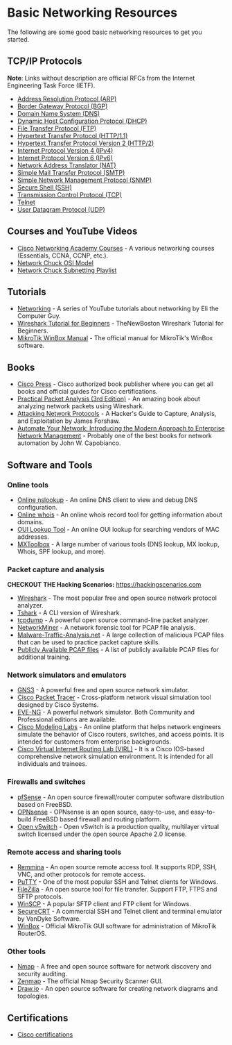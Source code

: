 # Basic Networking Resources

The following are some good basic networking resources to get you started.


## TCP/IP Protocols

**Note**: Links without description are official RFCs from the Internet Engineering Task Force (IETF).

* [Address Resolution Protocol (ARP)](https://datatracker.ietf.org/doc/rfc826/)
* [Border Gateway Protocol (BGP)](https://datatracker.ietf.org/doc/rfc4271/)
* [Domain Name System (DNS)](https://datatracker.ietf.org/doc/rfc1035/)
* [Dynamic Host Configuration Protocol (DHCP)](https://datatracker.ietf.org/doc/rfc2131/)
* [File Transfer Protocol (FTP)](https://datatracker.ietf.org/doc/rfc959/)
* [Hypertext Transfer Protocol (HTTP/1.1)](https://datatracker.ietf.org/doc/rfc2616/)
* [Hypertext Transfer Protocol Version 2 (HTTP/2)](https://datatracker.ietf.org/doc/rfc7540/)
* [Internet Protocol Version 4 (IPv4)](https://tools.ietf.org/html/rfc791/)
* [Internet Protocol Version 6 (IPv6)](https://datatracker.ietf.org/doc/rfc2460/)
* [Network Address Translator (NAT)](https://datatracker.ietf.org/doc/rfc1631/)
* [Simple Mail Transfer Protocol (SMTP)](https://datatracker.ietf.org/doc/rfc5321/)
* [Simple Network Management Protocol (SNMP)](https://datatracker.ietf.org/doc/rfc1157/)
* [Secure Shell (SSH)](https://datatracker.ietf.org/doc/rfc4251/)
* [Transmission Control Protocol (TCP)](https://datatracker.ietf.org/doc/rfc793/)
* [Telnet](https://datatracker.ietf.org/doc/rfc854/)
* [User Datagram Protocol (UDP)](https://datatracker.ietf.org/doc/rfc768/)

## Courses and YouTube Videos

* [Cisco Networking Academy Courses](https://www.netacad.com/courses/networking) - A various networking courses (Essentials, CCNA, CCNP, etc.).
* [Network Chuck OSI Model](https://www.youtube.com/watch?v=oIRkXulqJA4)
* [Network Chuck Subnetting Playlist](https://www.youtube.com/watch?v=5WfiTHiU4x8&list=PLIhvC56v63IKrRHh3gvZZBAGvsvOhwrRF)


## Tutorials

* [Networking](https://www.youtube.com/watch?v=rL8RSFQG8do&list=PLF360ED1082F6F2A5) - A series of YouTube tutorials about networking by Eli the Computer Guy.
* [Wireshark Tutorial for Beginners](https://www.youtube.com/watch?v=flDzURAm8wQ&list=PL6gx4Cwl9DGBI2ZFuyZOl5Q7sptR7PwYN) - TheNewBoston Wireshark Tutorial for Beginners.
* [MikroTik WinBox Manual](https://wiki.mikrotik.com/wiki/Manual:Winbox) - The official manual for MikroTik's WinBox software.

## Books
* [Cisco Press](https://www.ciscopress.com/) - Cisco authorized book publisher where you can get all books and official guides for Cisco certifications.
* [Practical Packet Analysis (3rd Edition)](https://nostarch.com/packetanalysis3) - An amazing book about analyzing network packets using Wireshark.
* [Attacking Network Protocols](https://nostarch.com/networkprotocols) - A Hacker's Guide to Capture, Analysis, and Exploitation
by James Forshaw.
* [Automate Your Network: Introducing the Modern Approach to Enterprise Network Management](https://www.amazon.com/Automate-Your-Network-Introducing-Enterprise/dp/1799237885) - Probably one of the best books for network automation by John W. Capobianco.

## Software and Tools

### Online tools

* [Online nslookup](https://www.nslookup.io) - An online DNS client to view and debug DNS configuration.
* [Online whois](https://whois.domaintools.com/) - An online whois record tool for getting information about domains.
* [OUI Lookup Tool](https://www.wireshark.org/tools/oui-lookup.html) - An online OUI lookup for searching vendors of MAC addresses.
* [MXToolbox](https://mxtoolbox.com/) - A large number of various tools (DNS lookup, MX lookup, Whois, SPF lookup, and more).

### Packet capture and analysis

**CHECKOUT THE Hacking Scenarios:** https://hackingscenarios.com

* [Wireshark](https://www.wireshark.org/) - The most popular free and open source network protocol analyzer.
* [Tshark](https://tshark.dev/) - A CLI version of Wireshark.
* [tcpdump](http://www.tcpdump.org/) - A powerful open source command-line packet analyzer.
* [NetworkMiner](https://www.netresec.com/?page=NetworkMiner) - A network forensic tool for PCAP file analysis.
* [Malware-Traffic-Analysis.net](https://malware-traffic-analysis.net/) - A large collection of malicious PCAP files that can be used to practice packet capture skills.
* [Publicly Available PCAP files](https://www.netresec.com/?page=PcapFiles) - A list of publicly available PCAP files for additional training.

### Network simulators and emulators

* [GNS3](https://gns3.com/) - A powerful free and open source network simulator.
* [Cisco Packet Tracer](https://www.netacad.com/courses/packet-tracer) - Cross-platform network visual simulation tool designed by Cisco Systems.
* [EVE-NG](https://www.eve-ng.net/) - A powerful network simulator. Both Community and Professional editions are available.
* [Cisco Modeling Labs](https://www.cisco.com/c/en/us/products/cloud-systems-management/modeling-labs/index.html) - An online platform that helps network engineers simulate the behavior of Cisco routers, switches, and access points. It is intended for customers from enterprise backgrounds.
* [Cisco Virtual Internet Routing Lab (VIRL)](https://learningnetwork.cisco.com/s/virl) - It is a Cisco IOS-based comprehensive network simulation environment. It is intended for all individuals and trainees.

### Firewalls and switches

* [pfSense](https://www.pfsense.org/) - An open source firewall/router computer software distribution based on FreeBSD.
* [OPNsense](https://opnsense.org/) - OPNsense is an open source, easy-to-use, and easy-to-build FreeBSD based firewall and routing platform.
* [Open vSwitch](https://www.openvswitch.org/) - Open vSwitch is a production quality, multilayer virtual switch licensed under the open source Apache 2.0 license.

### Remote access and sharing tools

* [Remmina](https://remmina.org/) - An open source remote access tool. It supports RDP, SSH, VNC, and other protocols for remote access.
* [PuTTY](https://www.putty.org/) - One of the most popular SSH and Telnet clients for Windows.
* [FileZilla](https://filezilla-project.org/) - An open source tool for file transfer. Support FTP, FTPS and SFTP protocols.
* [WinSCP](https://winscp.net/eng/index.php) - A popular SFTP client and FTP client for Windows.
* [SecureCRT](https://www.vandyke.com/products/securecrt/) - A commercial SSH and Telnet client and terminal emulator by VanDyke Software.
* [WinBox](https://mikrotik.com/download) - Official MikroTik GUI software for administration of MikroTik RouterOS.

### Other tools

* [Nmap](https://nmap.org/) - A free and open source software for network discovery and security auditing.
* [Zenmap](https://nmap.org/zenmap/) - The official Nmap Security Scanner GUI.
* [Draw.io](https://github.com/jgraph/drawio-desktop) - An open source software for creating network diagrams and topologies.

## Certifications

* [Cisco certifications](https://www.cisco.com/c/en/us/training-events/training-certifications/certifications.html)
